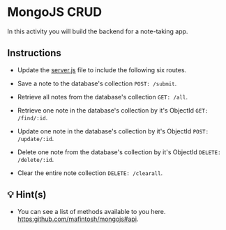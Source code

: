 # MongoJS CRUD

In this activity you will build the backend for a note-taking app.

## Instructions

* Update the [server.js](Unsolved/server.js) file to include the following six routes.

* Save a note to the database's collection `POST: /submit`.

* Retrieve all notes from the database's collection `GET: /all`.

* Retrieve one note in the database's collection by it's ObjectId `GET: /find/:id`.

* Update one note in the database's collection by it's ObjectId `POST: /update/:id`.

* Delete one note from the database's collection by it's ObjectId `DELETE: /delete/:id`.

* Clear the entire note collection `DELETE: /clearall`.

## 💡 Hint(s)

* You can see a list of methods available to you here. [https:github.com/mafintosh/mongojs#api](https://github.com/mafintosh/mongojs#api).
